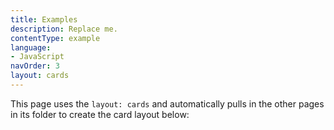 ```yaml
---
title: Examples
description: Replace me.
contentType: example
language:
- JavaScript
navOrder: 3
layout: cards
---
```


This page uses the `layout: cards` and automatically pulls in the other pages in its folder to create the card layout below:

&nbsp;
